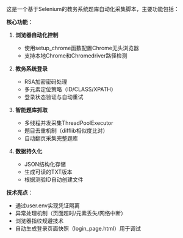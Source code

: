 这是一个基于Selenium的教务系统题库自动化采集脚本，主要功能包括：

**核心功能**：
1. **浏览器自动化控制**
   - 使用setup_chrome函数配置Chrome无头浏览器
   - 支持本地Chrome和Chromedriver路径检测

2. **教务系统登录**
   - RSA加密密码处理
   - 多元素定位策略（ID/CLASS/XPATH）
   - 登录状态验证与自动重试

3. **智能题库抓取**
   - 多线程并发采集ThreadPoolExecutor
   - 题目去重机制（difflib相似度比对）
   - 自动翻页采集完整题库

4. **数据持久化**
   - JSON结构化存储
   - 生成可读的TXT版本
   - 根据测验ID自动创建文件

**技术亮点**：
- 通过user.env实现凭证隔离
- 异常处理机制（页面超时/元素丢失/网络中断）
- 浏览器指纹规避技术
- 自动生成登录页面快照（login_page.html）用于调试
        
